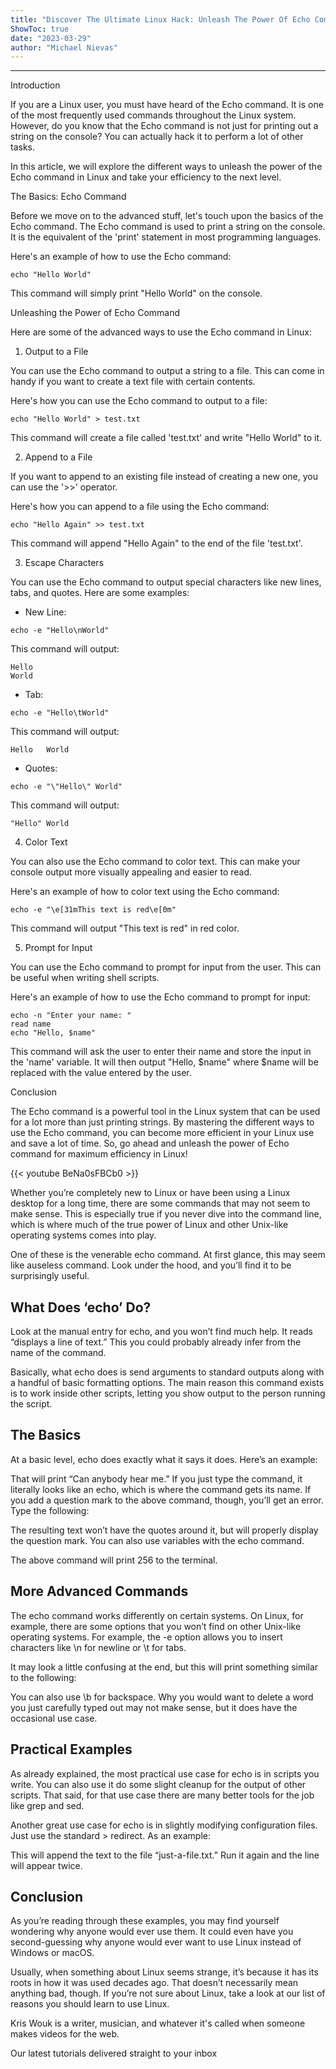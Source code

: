 ```yaml
---
title: "Discover The Ultimate Linux Hack: Unleash The Power Of Echo Command For Maximum Efficiency!"
ShowToc: true 
date: "2023-03-29"
author: "Michael Nievas"
---
```

*****
Introduction

If you are a Linux user, you must have heard of the Echo command. It is one of the most frequently used commands throughout the Linux system. However, do you know that the Echo command is not just for printing out a string on the console? You can actually hack it to perform a lot of other tasks.

In this article, we will explore the different ways to unleash the power of the Echo command in Linux and take your efficiency to the next level.

The Basics: Echo Command

Before we move on to the advanced stuff, let's touch upon the basics of the Echo command. The Echo command is used to print a string on the console. It is the equivalent of the 'print' statement in most programming languages.

Here's an example of how to use the Echo command:

```
echo "Hello World"
```

This command will simply print "Hello World" on the console.

Unleashing the Power of Echo Command

Here are some of the advanced ways to use the Echo command in Linux:

1. Output to a File

You can use the Echo command to output a string to a file. This can come in handy if you want to create a text file with certain contents.

Here's how you can use the Echo command to output to a file:

```
echo "Hello World" > test.txt
```

This command will create a file called 'test.txt' and write "Hello World" to it.

2. Append to a File

If you want to append to an existing file instead of creating a new one, you can use the '>>' operator.

Here's how you can append to a file using the Echo command:

```
echo "Hello Again" >> test.txt
```

This command will append "Hello Again" to the end of the file 'test.txt'.

3. Escape Characters

You can use the Echo command to output special characters like new lines, tabs, and quotes. Here are some examples:

- New Line: 

```
echo -e "Hello\nWorld"
```

This command will output:

```
Hello
World
```

- Tab:

```
echo -e "Hello\tWorld"
```

This command will output:

```
Hello	World
```

- Quotes:

```
echo -e "\"Hello\" World"
```

This command will output:

```
"Hello" World
```

4. Color Text

You can also use the Echo command to color text. This can make your console output more visually appealing and easier to read.

Here's an example of how to color text using the Echo command:

```
echo -e "\e[31mThis text is red\e[0m"
```

This command will output "This text is red" in red color.

5. Prompt for Input

You can use the Echo command to prompt for input from the user. This can be useful when writing shell scripts.

Here's an example of how to use the Echo command to prompt for input:

```
echo -n "Enter your name: "
read name
echo "Hello, $name"
```

This command will ask the user to enter their name and store the input in the 'name' variable. It will then output "Hello, $name" where $name will be replaced with the value entered by the user.

Conclusion

The Echo command is a powerful tool in the Linux system that can be used for a lot more than just printing strings. By mastering the different ways to use the Echo command, you can become more efficient in your Linux use and save a lot of time. So, go ahead and unleash the power of Echo command for maximum efficiency in Linux!

{{< youtube BeNa0sFBCb0 >}} 



Whether you’re completely new to Linux or have been using a Linux desktop for a long time, there are some commands that may not seem to make sense. This is especially true if you never dive into the command line, which is where much of the true power of Linux and other Unix-like operating systems comes into play.
 
One of these is the venerable echo command. At first glance, this may seem like auseless command. Look under the hood, and you’ll find it to be surprisingly useful.
 
## What Does ‘echo’ Do?
 
Look at the manual entry for echo, and you won’t find much help. It reads “displays a line of text.” This you could probably already infer from the name of the command.
 
Basically, what echo does is send arguments to standard outputs along with a handful of basic formatting options. The main reason this command exists is to work inside other scripts, letting you show output to the person running the script.
 
## The Basics
 
At a basic level, echo does exactly what it says it does. Here’s an example:
 
That will print “Can anybody hear me.” If you just type the command, it literally looks like an echo, which is where the command gets its name. If you add a question mark to the above command, though, you’ll get an error. Type the following:
 
The resulting text won’t have the quotes around it, but will properly display the question mark. You can also use variables with the echo command.
 
The above command will print 256 to the terminal.
 
## More Advanced Commands
 
The echo command works differently on certain systems. On Linux, for example, there are some options that you won’t find on other Unix-like operating systems. For example, the -e option allows you to insert characters like \n for newline or \t for tabs.
 
It may look a little confusing at the end, but this will print something similar to the following:
 
You can also use \b for backspace. Why you would want to delete a word you just carefully typed out may not make sense, but it does have the occasional use case.
 
## Practical Examples
 
As already explained, the most practical use case for echo is in scripts you write. You can also use it do some slight cleanup for the output of other scripts. That said, for that use case there are many better tools for the job like grep and sed.
 
Another great use case for echo is in slightly modifying configuration files. Just use the standard > redirect. As an example:
 
This will append the text to the file “just-a-file.txt.” Run it again and the line will appear twice.
 
## Conclusion
 
As you’re reading through these examples, you may find yourself wondering why anyone would ever use them. It could even have you second-guessing why anyone would ever want to use Linux instead of Windows or macOS.
 
Usually, when something about Linux seems strange, it’s because it has its roots in how it was used decades ago. That doesn’t necessarily mean anything bad, though. If you’re not sure about Linux, take a look at our list of reasons you should learn to use Linux. 
 
Kris Wouk is a writer, musician, and whatever it's called when someone makes videos for the web.
 
Our latest tutorials delivered straight to your inbox




